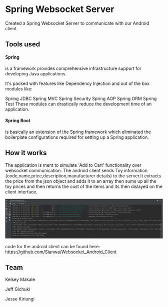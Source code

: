 # Spring Websocket Server 
Created a Spring Websocket Server to communicate with our Android client.

## Tools used
#### Spring
is a framework provides comprehensive infrastructure support for developing Java applications.

It's packed with features like Dependency Injection and out of the box modules like:

Spring JDBC
Spring MVC
Spring Security
Spring AOP
Spring ORM
Spring Test
These modules can drastically reduce the development time of an application.

#### Spring Boot
is basically an extension of the Spring framework which eliminated the boilerplate configurations required for setting up a Spring application.

## How it works
The application is ment to simulate 'Add to Cart' functionality over websocket communication.
The android client sends Toy information {code,name,price,description,manufacturer details} to the server.It extracts the price from the json object and adds it to an array then sums up all the toy prices and then returns the cost of the items and its then dislayed on the client interface.

![](images/serverLogcat.PNG)

code for the android client can be found here: https://github.com/Sianwa/Websocket_Android_Client

## Team
Kelsey Makale 

Jeff Gichuki

Jesse Kiriungi
